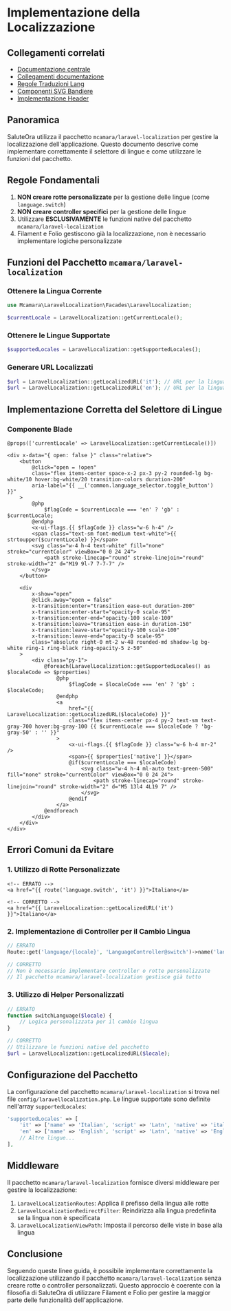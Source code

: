 # Implementazione della Localizzazione 

## Collegamenti correlati
- [Documentazione centrale](/docs/README.md)
- [Collegamenti documentazione](/docs/collegamenti-documentazione.md)
- [Regole Traduzioni Lang](/laravel/Modules/Lang/docs/TRANSLATION_KEYS_RULES.md)
- [Componenti SVG Bandiere](/laravel/Modules/UI/docs/FLAGS_COMPONENTS.md)
- [Implementazione Header](/laravel/Themes/One/docs/sections/HEADER_LANGUAGE_USER_DROPDOWN.md)

## Panoramica

SaluteOra utilizza il pacchetto `mcamara/laravel-localization` per gestire la localizzazione dell'applicazione. Questo documento descrive come implementare correttamente il selettore di lingue e come utilizzare le funzioni del pacchetto.

## Regole Fondamentali

1. **NON creare rotte personalizzate** per la gestione delle lingue (come `language.switch`)
2. **NON creare controller specifici** per la gestione delle lingue
3. Utilizzare **ESCLUSIVAMENTE** le funzioni native del pacchetto `mcamara/laravel-localization`
4. Filament e Folio gestiscono già la localizzazione, non è necessario implementare logiche personalizzate

## Funzioni del Pacchetto `mcamara/laravel-localization`

### Ottenere la Lingua Corrente

```php
use Mcamara\LaravelLocalization\Facades\LaravelLocalization;

$currentLocale = LaravelLocalization::getCurrentLocale();
```

### Ottenere le Lingue Supportate

```php
$supportedLocales = LaravelLocalization::getSupportedLocales();
```

### Generare URL Localizzati

```php
$url = LaravelLocalization::getLocalizedURL('it'); // URL per la lingua italiana
$url = LaravelLocalization::getLocalizedURL('en'); // URL per la lingua inglese
```

## Implementazione Corretta del Selettore di Lingue

### Componente Blade

```blade
@props(['currentLocale' => LaravelLocalization::getCurrentLocale()])

<div x-data="{ open: false }" class="relative">
    <button
        @click="open = !open"
        class="flex items-center space-x-2 px-3 py-2 rounded-lg bg-white/10 hover:bg-white/20 transition-colors duration-200"
        aria-label="{{ __('common.language_selector.toggle_button') }}"
    >
        @php
            $flagCode = $currentLocale === 'en' ? 'gb' : $currentLocale;
        @endphp
        <x-ui-flags.{{ $flagCode }} class="w-6 h-4" />
        <span class="text-sm font-medium text-white">{{ strtoupper($currentLocale) }}</span>
        <svg class="w-4 h-4 text-white" fill="none" stroke="currentColor" viewBox="0 0 24 24">
            <path stroke-linecap="round" stroke-linejoin="round" stroke-width="2" d="M19 9l-7 7-7-7" />
        </svg>
    </button>

    <div
        x-show="open"
        @click.away="open = false"
        x-transition:enter="transition ease-out duration-200"
        x-transition:enter-start="opacity-0 scale-95"
        x-transition:enter-end="opacity-100 scale-100"
        x-transition:leave="transition ease-in duration-150"
        x-transition:leave-start="opacity-100 scale-100"
        x-transition:leave-end="opacity-0 scale-95"
        class="absolute right-0 mt-2 w-48 rounded-md shadow-lg bg-white ring-1 ring-black ring-opacity-5 z-50"
    >
        <div class="py-1">
            @foreach(LaravelLocalization::getSupportedLocales() as $localeCode => $properties)
                @php
                    $flagCode = $localeCode === 'en' ? 'gb' : $localeCode;
                @endphp
                <a
                    href="{{ LaravelLocalization::getLocalizedURL($localeCode) }}"
                    class="flex items-center px-4 py-2 text-sm text-gray-700 hover:bg-gray-100 {{ $currentLocale === $localeCode ? 'bg-gray-50' : '' }}"
                >
                    <x-ui-flags.{{ $flagCode }} class="w-6 h-4 mr-2" />
                    <span>{{ $properties['native'] }}</span>
                    @if($currentLocale === $localeCode)
                        <svg class="w-4 h-4 ml-auto text-green-500" fill="none" stroke="currentColor" viewBox="0 0 24 24">
                            <path stroke-linecap="round" stroke-linejoin="round" stroke-width="2" d="M5 13l4 4L19 7" />
                        </svg>
                    @endif
                </a>
            @endforeach
        </div>
    </div>
</div>
```

## Errori Comuni da Evitare

### 1. Utilizzo di Rotte Personalizzate

```blade
<!-- ERRATO -->
<a href="{{ route('language.switch', 'it') }}">Italiano</a>

<!-- CORRETTO -->
<a href="{{ LaravelLocalization::getLocalizedURL('it') }}">Italiano</a>
```

### 2. Implementazione di Controller per il Cambio Lingua

```php
// ERRATO
Route::get('language/{locale}', 'LanguageController@switch')->name('language.switch');

// CORRETTO
// Non è necessario implementare controller o rotte personalizzate
// Il pacchetto mcamara/laravel-localization gestisce già tutto
```

### 3. Utilizzo di Helper Personalizzati

```php
// ERRATO
function switchLanguage($locale) {
    // Logica personalizzata per il cambio lingua
}

// CORRETTO
// Utilizzare le funzioni native del pacchetto
$url = LaravelLocalization::getLocalizedURL($locale);
```

## Configurazione del Pacchetto

La configurazione del pacchetto `mcamara/laravel-localization` si trova nel file `config/laravellocalization.php`. Le lingue supportate sono definite nell'array `supportedLocales`:

```php
'supportedLocales' => [
    'it' => ['name' => 'Italian', 'script' => 'Latn', 'native' => 'italiano', 'regional' => 'it_IT'],
    'en' => ['name' => 'English', 'script' => 'Latn', 'native' => 'English', 'regional' => 'en_GB'],
    // Altre lingue...
],
```

## Middleware

Il pacchetto `mcamara/laravel-localization` fornisce diversi middleware per gestire la localizzazione:

1. `LaravelLocalizationRoutes`: Applica il prefisso della lingua alle rotte
2. `LaravelLocalizationRedirectFilter`: Reindirizza alla lingua predefinita se la lingua non è specificata
3. `LaravelLocalizationViewPath`: Imposta il percorso delle viste in base alla lingua

## Conclusione

Seguendo queste linee guida, è possibile implementare correttamente la localizzazione  utilizzando il pacchetto `mcamara/laravel-localization` senza creare rotte o controller personalizzati. Questo approccio è coerente con la filosofia di SaluteOra di utilizzare Filament e Folio per gestire la maggior parte delle funzionalità dell'applicazione.

